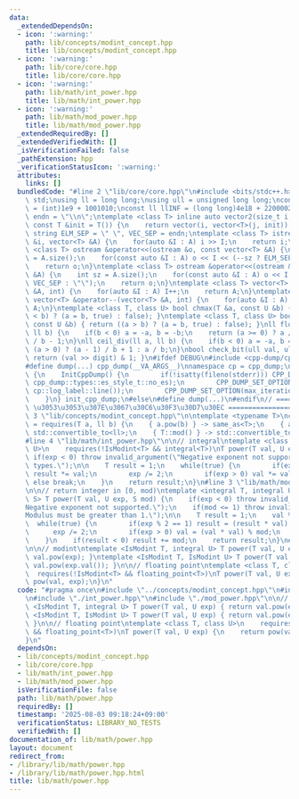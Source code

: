 ```yaml
---
data:
  _extendedDependsOn:
  - icon: ':warning:'
    path: lib/concepts/modint_concept.hpp
    title: lib/concepts/modint_concept.hpp
  - icon: ':warning:'
    path: lib/core/core.hpp
    title: lib/core/core.hpp
  - icon: ':warning:'
    path: lib/math/int_power.hpp
    title: lib/math/int_power.hpp
  - icon: ':warning:'
    path: lib/math/mod_power.hpp
    title: lib/math/mod_power.hpp
  _extendedRequiredBy: []
  _extendedVerifiedWith: []
  _isVerificationFailed: false
  _pathExtension: hpp
  _verificationStatusIcon: ':warning:'
  attributes:
    links: []
  bundledCode: "#line 2 \"lib/core/core.hpp\"\n#include <bits/stdc++.h>\nusing namespace\
    \ std;\nusing ll = long long;\nusing ull = unsigned long long;\nconst int INF\
    \ = (int)1e9 + 1001010;\nconst ll llINF = (long long)4e18 + 22000020;\nconst string\
    \ endn = \"\\n\";\ntemplate <class T> inline auto vector2(size_t i, size_t j,\
    \ const T &init = T()) {\n    return vector(i, vector<T>(j, init));\n}\nconst\
    \ string ELM_SEP = \" \", VEC_SEP = endn;\ntemplate <class T> istream &operator>>(istream\
    \ &i, vector<T> &A) {\n    for(auto &I : A) i >> I;\n    return i;\n}\ntemplate\
    \ <class T> ostream &operator<<(ostream &o, const vector<T> &A) {\n    int sz\
    \ = A.size();\n    for(const auto &I : A) o << I << (--sz ? ELM_SEP : \"\");\n\
    \    return o;\n}\ntemplate <class T> ostream &operator<<(ostream &o, const vector<vector<T>>\
    \ &A) {\n    int sz = A.size();\n    for(const auto &I : A) o << I << (--sz ?\
    \ VEC_SEP : \"\");\n    return o;\n}\ntemplate <class T> vector<T> &operator++(vector<T>\
    \ &A, int) {\n    for(auto &I : A) I++;\n    return A;\n}\ntemplate <class T>\
    \ vector<T> &operator--(vector<T> &A, int) {\n    for(auto &I : A) I--;\n    return\
    \ A;\n}\ntemplate <class T, class U> bool chmax(T &a, const U &b) { return ((a\
    \ < b) ? (a = b, true) : false); }\ntemplate <class T, class U> bool chmin(T &a,\
    \ const U &b) { return ((a > b) ? (a = b, true) : false); }\nll floor_div(ll a,\
    \ ll b) {\n    if(b < 0) a = -a, b = -b;\n    return (a >= 0) ? a / b : (a + 1)\
    \ / b - 1;\n}\nll ceil_div(ll a, ll b) {\n    if(b < 0) a = -a, b = -b;\n    return\
    \ (a > 0) ? (a - 1) / b + 1 : a / b;\n}\nbool check_bit(ull val, ull digit) {\
    \ return (val >> digit) & 1; }\n#ifdef DEBUG\n#include <cpp-dump/cpp-dump.hpp>\n\
    #define dump(...) cpp_dump(__VA_ARGS__)\nnamespace cp = cpp_dump;\nstruct InitCppDump\
    \ {\n    InitCppDump() {\n        if(!isatty(fileno(stderr))) CPP_DUMP_SET_OPTION(es_style,\
    \ cpp_dump::types::es_style_t::no_es);\n        CPP_DUMP_SET_OPTION(log_label_func,\
    \ cp::log_label::line());\n        CPP_DUMP_SET_OPTION(max_iteration_count, 30);\n\
    \    }\n} init_cpp_dump;\n#else\n#define dump(...)\n#endif\n// ====================\
    \ \u3053\u3053\u307E\u3067\u30C6\u30F3\u30D7\u30EC ====================\n#line\
    \ 3 \"lib/concepts/modint_concept.hpp\"\n\ntemplate <typename T>\nconcept IsModint\
    \ = requires(T a, ll b) {\n    { a.pow(b) } -> same_as<T>;\n    { a.val() } ->\
    \ std::convertible_to<ll>;\n    { T::mod() } -> std::convertible_to<ll>;\n};\n\
    #line 4 \"lib/math/int_power.hpp\"\n\n// integral\ntemplate <class T, integral\
    \ U>\n    requires(!IsModint<T> && integral<T>)\nT power(T val, U exp) {\n   \
    \ if(exp < 0) throw invalid_argument(\"Negative exponent not supported for integral\
    \ types.\");\n\n    T result = 1;\n    while(true) {\n        if(exp % 2 == 1)\
    \ result *= val;\n        exp /= 2;\n        if(exp > 0) val *= val;\n       \
    \ else break;\n    }\n    return result;\n}\n#line 3 \"lib/math/mod_power.hpp\"\
    \n\n// return integer in [0, mod)\ntemplate <integral T, integral U, integral\
    \ S> T power(T val, U exp, S mod) {\n    if(exp < 0) throw invalid_argument(\"\
    Negative exponent not supported.\");\n    if(mod <= 1) throw invalid_argument(\"\
    Modulus must be greater than 1.\");\n\n    T result = 1;\n    val %= mod;\n  \
    \  while(true) {\n        if(exp % 2 == 1) result = (result * val) % mod;\n  \
    \      exp /= 2;\n        if(exp > 0) val = (val * val) % mod;\n        else break;\n\
    \    }\n    if(result < 0) result += mod;\n    return result;\n}\n#line 6 \"lib/math/power.hpp\"\
    \n\n// modint\ntemplate <IsModint T, integral U> T power(T val, U exp) { return\
    \ val.pow(exp); }\ntemplate <IsModint T, IsModint U> T power(T val, U exp) { return\
    \ val.pow(exp.val()); }\n\n// floating point\ntemplate <class T, class U>\n  \
    \  requires(!IsModint<T> && floating_point<T>)\nT power(T val, U exp) {\n    return\
    \ pow(val, exp);\n}\n"
  code: "#pragma once\n#include \"../concepts/modint_concept.hpp\"\n#include \"../core/core.hpp\"\
    \n#include \"./int_power.hpp\"\n#include \"./mod_power.hpp\"\n\n// modint\ntemplate\
    \ <IsModint T, integral U> T power(T val, U exp) { return val.pow(exp); }\ntemplate\
    \ <IsModint T, IsModint U> T power(T val, U exp) { return val.pow(exp.val());\
    \ }\n\n// floating point\ntemplate <class T, class U>\n    requires(!IsModint<T>\
    \ && floating_point<T>)\nT power(T val, U exp) {\n    return pow(val, exp);\n\
    }\n"
  dependsOn:
  - lib/concepts/modint_concept.hpp
  - lib/core/core.hpp
  - lib/math/int_power.hpp
  - lib/math/mod_power.hpp
  isVerificationFile: false
  path: lib/math/power.hpp
  requiredBy: []
  timestamp: '2025-08-03 09:18:24+09:00'
  verificationStatus: LIBRARY_NO_TESTS
  verifiedWith: []
documentation_of: lib/math/power.hpp
layout: document
redirect_from:
- /library/lib/math/power.hpp
- /library/lib/math/power.hpp.html
title: lib/math/power.hpp
---
```

